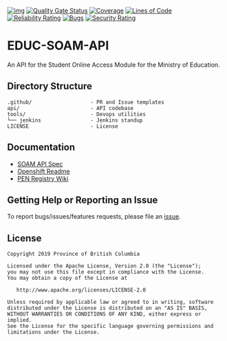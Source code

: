 [![img](https://img.shields.io/badge/Lifecycle-Maturing-007EC6)](https://github.com/bcgov/repomountie/blob/master/doc/lifecycle-badges.md)
[![Quality Gate Status](https://sonarcloud.io/api/project_badges/measure?project=bcgov_EDUC-SOAM-API&metric=alert_status)](https://sonarcloud.io/dashboard?id=bcgov_EDUC-SOAM-API)
[![Coverage](https://sonarcloud.io/api/project_badges/measure?project=bcgov_EDUC-SOAM-API&metric=coverage)](https://sonarcloud.io/dashboard?id=bcgov_EDUC-SOAM-API)
[![Lines of Code](https://sonarcloud.io/api/project_badges/measure?project=bcgov_EDUC-SOAM-API&metric=ncloc)](https://sonarcloud.io/dashboard?id=bcgov_EDUC-SOAM-API)
[![Reliability Rating](https://sonarcloud.io/api/project_badges/measure?project=bcgov_EDUC-SOAM-API&metric=reliability_rating)](https://sonarcloud.io/dashboard?id=bcgov_EDUC-SOAM-API)
[![Bugs](https://sonarcloud.io/api/project_badges/measure?project=bcgov_EDUC-SOAM-API&metric=bugs)](https://sonarcloud.io/dashboard?id=bcgov_EDUC-SOAM-API)
[![Security Rating](https://sonarcloud.io/api/project_badges/measure?project=bcgov_EDUC-SOAM-API&metric=security_rating)](https://sonarcloud.io/dashboard?id=bcgov_EDUC-SOAM-API)
# EDUC-SOAM-API
An API for the Student Online Access Module for the Ministry of Education.

## Directory Structure

    .github/                   - PR and Issue templates
    api/                       - API codebase
    tools/                     - Devops utilities
    └── jenkins                - Jenkins standup
    LICENSE                    - License

## Documentation

* [SOAM API Spec](https://soamapi.docs.apiary.io/#)
* [Openshift Readme](tools/README.md)
* [PEN Registry Wiki](https://github.com/bcgov/EDUC-INFRA-COMMON/wiki)

## Getting Help or Reporting an Issue

To report bugs/issues/features requests, please file an [issue](https://github.com/bcgov/EDUC-SOAM-API/issues).

## License

    Copyright 2019 Province of British Columbia

    Licensed under the Apache License, Version 2.0 (the "License");
    you may not use this file except in compliance with the License.
    You may obtain a copy of the License at

       http://www.apache.org/licenses/LICENSE-2.0

    Unless required by applicable law or agreed to in writing, software
    distributed under the License is distributed on an "AS IS" BASIS,
    WITHOUT WARRANTIES OR CONDITIONS OF ANY KIND, either express or implied.
    See the License for the specific language governing permissions and
    limitations under the License.
